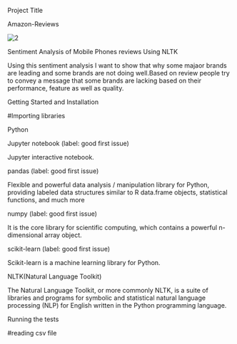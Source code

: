 Project Title

Amazon-Reviews

![2](https://user-images.githubusercontent.com/99526815/157229463-32a1b0fd-1fbb-49b8-9bed-8726ac9412da.PNG)


Sentiment Analysis of Mobile Phones reviews Using NLTK

Using this sentiment analysis I want to show that why some majaor brands are leading and some brands are not doing well.Based on review people try to convey a message that some brands are lacking based on their performance, feature as well as quality.

Getting Started and Installation

#Importing libraries

Python

Jupyter notebook (label: good first issue)

Jupyter interactive notebook.

pandas (label: good first issue)

Flexible and powerful data analysis / manipulation library for Python, providing labeled data structures similar to R data.frame objects, statistical functions, and much more

numpy (label: good first issue)

It is the core library for scientific computing, which contains a powerful n-dimensional array object.

scikit-learn (label: good first issue)

Scikit-learn is a machine learning library for Python.

NLTK(Natural Language Toolkit)

The Natural Language Toolkit, or more commonly NLTK, is a suite of libraries and programs for symbolic and statistical natural language processing (NLP) for English written in the Python programming language.


Running the tests

#reading csv file

